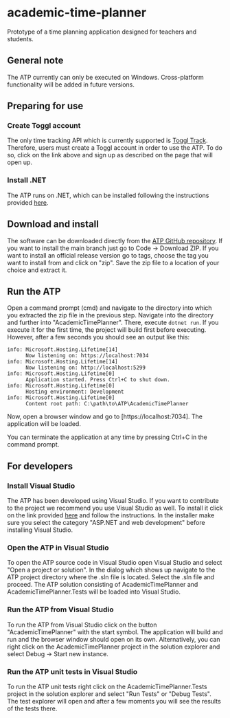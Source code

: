 # academic-time-planner

Prototype of a time planning application designed for teachers and students.

## General note

The ATP currently can only be executed on Windows. Cross-platform functionality will be added in future versions.

## Preparing for use

### Create Toggl account

The only time tracking API which is currently supported is [Toggl Track](https://toggl.com/track/). Therefore, users must create a Toggl account in order to use the ATP. To do so, click on the link above and sign up as described on the page that will open up.

### Install .NET

The ATP runs on .NET, which can be installed following the instructions provided [here](https://learn.microsoft.com/en-us/dotnet/core/install/windows?tabs=net70).

## Download and install

The software can be downloaded directly from the [ATP GitHub repository](https://github.com/DuplosFidibuss/academic-time-planner). If you want to install the main branch just go to Code -> Download ZIP. If you want to install an official release version go to tags, choose the tag you want to install from and click on "zip". Save the zip file to a location of your choice and extract it.

## Run the ATP

Open a command prompt (cmd) and navigate to the directory into which you extracted the zip file in the previous step. Navigate into the directory and further into "AcademicTimePlanner". There, execute `dotnet run`. If you execute it for the first time, the project will build first before executing. However, after a few seconds you should see an output like this:

```
info: Microsoft.Hosting.Lifetime[14]
      Now listening on: https://localhost:7034
info: Microsoft.Hosting.Lifetime[14]
      Now listening on: http://localhost:5299
info: Microsoft.Hosting.Lifetime[0]
      Application started. Press Ctrl+C to shut down.
info: Microsoft.Hosting.Lifetime[0]
      Hosting environment: Development
info: Microsoft.Hosting.Lifetime[0]
      Content root path: C:\path\to\ATP\AcademicTimePlanner
```

Now, open a browser window and go to [https://localhost:7034]. The application will be loaded.

You can terminate the application at any time by pressing Ctrl+C in the command prompt.

## For developers

### Install Visual Studio

The ATP has been developed using Visual Studio. If you want to contribute to the project we recommend you use Visual Studio as well. To install it click on the link provided [here](https://visualstudio.microsoft.com/) and follow the instructions. In the installer make sure you select the category "ASP.NET and web development" before installing Visual Studio.

### Open the ATP in Visual Studio

To open the ATP source code in Visual Studio open Visual Studio and select "Open a project or solution". In the dialog which shows up navigate to the ATP project directory where the .sln file is located. Select the .sln file and proceed. The ATP solution consisting of AcademicTimePlanner and AcademicTimePlanner.Tests will be loaded into Visual Studio.

### Run the ATP from Visual Studio

To run the ATP from Visual Studio click on the button "AcademicTimePlanner" with the start symbol. The application will build and run and the browser window should open on its own. Alternatively, you can right click on the AcademicTimePlanner project in the solution explorer and select Debug -> Start new instance.

### Run the ATP unit tests in Visual Studio

To run the ATP unit tests right click on the AcademicTimePlanner.Tests project in the solution explorer and select "Run Tests" or "Debug Tests". The test explorer will open and after a few moments you will see the results of the tests there.
